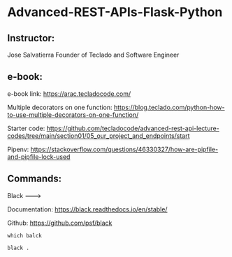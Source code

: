 # Advanced-REST-APIs-Flask-Python

## Instructor:

Jose Salvatierra Founder of Teclado and Software Engineer

## e-book:

e-book link: https://arac.tecladocode.com/

Multiple decorators on one function: https://blog.teclado.com/python-how-to-use-multiple-decorators-on-one-function/

Starter code: https://github.com/tecladocode/advanced-rest-api-lecture-codes/tree/main/section01/05_our_project_and_endpoints/start

Pipenv: https://stackoverflow.com/questions/46330327/how-are-pipfile-and-pipfile-lock-used

## Commands:

Black ---> 

Documentation: https://black.readthedocs.io/en/stable/

Github: https://github.com/psf/black
```
which balck

black .
```